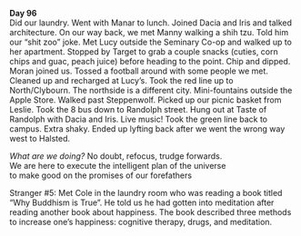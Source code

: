 **Day 96**  
Did our laundry. Went with Manar to lunch. Joined Dacia and Iris and talked architecture. On our way back, we met Manny walking a shih tzu. Told him our “shit zoo” joke. Met Lucy outside the Seminary Co-op and walked up to her apartment. Stopped by Target to grab a couple snacks (cuties, corn chips and guac, peach juice) before heading to the point. Chip and dipped. Moran joined us. Tossed a football around with some people we met. Cleaned up and recharged at Lucy’s. Took the red line up to North/Clybourn. The northside is a different city. Mini-fountains outside the Apple Store. Walked past Steppenwolf. Picked up our picnic basket from Leslie. Took the 8 bus down to Randolph street. Hung out at Taste of Randolph with Dacia and Iris. Live music\! Took the green line back to campus. Extra shaky. Ended up lyfting back after we went the wrong way west to Halsted. 

*What are we doing?* No doubt, refocus, trudge forwards.  
We are here to execute the intelligent plan of the universe  
to make good on the promises of our forefathers

Stranger \#5: Met Cole in the laundry room who was reading a book titled “Why Buddhism is True”. He told us he had gotten into meditation after reading another book about happiness. The book described three methods to increase one’s happiness: cognitive therapy, drugs, and meditation.